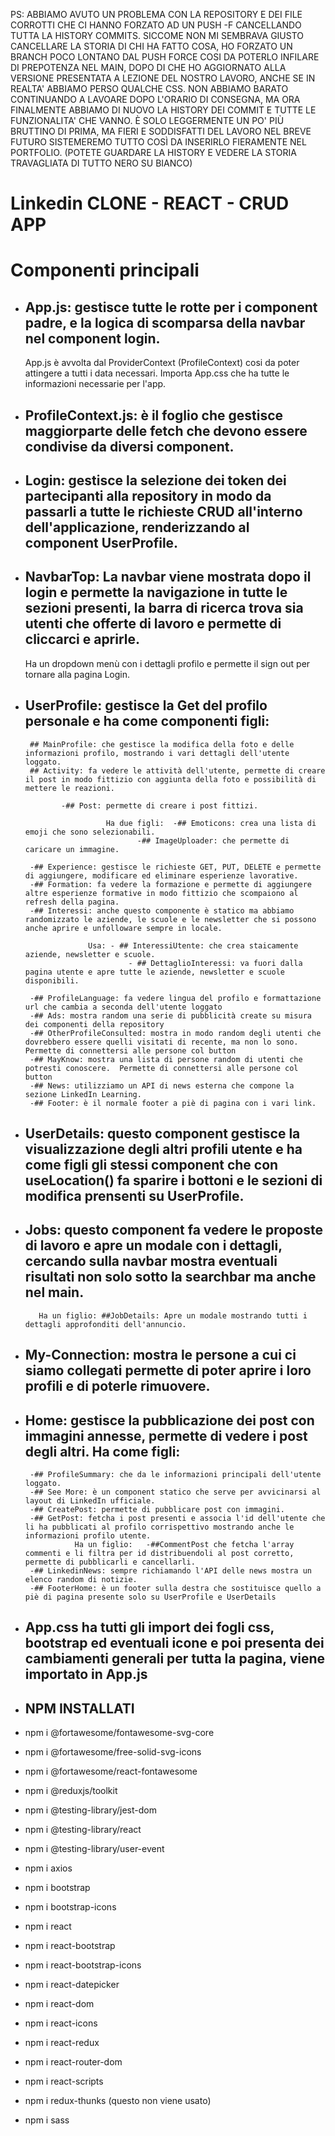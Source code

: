 PS: ABBIAMO AVUTO UN PROBLEMA CON LA REPOSITORY E DEI FILE CORROTTI CHE CI HANNO FORZATO AD UN PUSH -F CANCELLANDO TUTTA LA HISTORY COMMITS. SICCOME NON MI SEMBRAVA GIUSTO CANCELLARE LA STORIA DI CHI HA FATTO COSA, HO FORZATO UN BRANCH POCO LONTANO DAL PUSH FORCE COSI DA POTERLO INFILARE DI PREPOTENZA NEL MAIN, DOPO DI CHE HO AGGIORNATO ALLA VERSIONE PRESENTATA A LEZIONE DEL NOSTRO LAVORO, ANCHE SE IN REALTA' ABBIAMO PERSO QUALCHE CSS. NON ABBIAMO BARATO CONTINUANDO A LAVOARE DOPO L'ORARIO DI CONSEGNA, MA ORA FINALMENTE ABBIAMO DI NUOVO LA HISTORY DEI COMMIT E TUTTE LE FUNZIONALITA' CHE VANNO. È SOLO LEGGERMENTE UN PO' PIÙ BRUTTINO DI PRIMA, MA FIERI E SODDISFATTI DEL LAVORO NEL BREVE FUTURO SISTEMEREMO TUTTO COSÌ DA INSERIRLO FIERAMENTE NEL PORTFOLIO. (POTETE GUARDARE LA HISTORY E VEDERE LA STORIA TRAVAGLIATA DI TUTTO NERO SU BIANCO)

# Linkedin CLONE - REACT - CRUD APP

# Componenti principali

- ## App.js: gestisce tutte le rotte per i component padre, e la logica di scomparsa della navbar nel component login. 
    App.js è avvolta dal ProviderContext (ProfileContext) cosi da poter attingere a tutti i data necessari. Importa App.css che ha tutte le informazioni necessarie per l'app.

- ## ProfileContext.js: è il foglio che gestisce maggiorparte delle fetch che devono essere condivise da diversi component.

- ## Login: gestisce la selezione dei token dei partecipanti alla repository in modo da passarli a tutte le richieste CRUD all'interno dell'applicazione, renderizzando al component UserProfile.

- ## NavbarTop: La navbar viene mostrata dopo il login e permette la navigazione in tutte le sezioni presenti, la barra di ricerca trova sia utenti che offerte di lavoro e permette di cliccarci e aprirle. 
    Ha un dropdown menù con i dettagli profilo e permette il sign out per tornare alla pagina Login.

- ## UserProfile: gestisce la Get del profilo personale e ha come componenti figli:
       ## MainProfile: che gestisce la modifica della foto e delle informazioni profilo, mostrando i vari dettagli dell'utente loggato.
       ## Activity: fa vedere le attività dell'utente, permette di creare il post in modo fittizio con aggiunta della foto e possibilità di mettere le reazioni.
  
              -## Post: permette di creare i post fittizi.
  
                        Ha due figli:  -## Emoticons: crea una lista di emoji che sono selezionabili.
		                       -## ImageUploader: che permette di caricare un immagine.
  
       -## Experience: gestisce le richieste GET, PUT, DELETE e permette di aggiungere, modificare ed eliminare esperienze lavorative.
       -## Formation: fa vedere la formazione e permette di aggiungere altre esperienze formative in modo fittizio che scompaiono al refresh della pagina.
       -## Interessi: anche questo componente è statico ma abbiamo randomizzato le aziende, le scuole e le newsletter che si possono anche aprire e unfolloware sempre in locale.
  
	                Usa: - ## InteressiUtente: che crea staicamente aziende, newsletter e scuole.
                             - ## DettaglioInteressi: va fuori dalla pagina utente e apre tutte le aziende, newsletter e scuole disponibili.
  
       -## ProfileLanguage: fa vedere lingua del profilo e formattazione url che cambia a seconda dell'utente loggato
       -## Ads: mostra random una serie di pubblicità create su misura dei componenti della repository
       -## OtherProfileConsulted: mostra in modo random degli utenti che dovrebbero essere quelli visitati di recente, ma non lo sono. Permette di connettersi alle persone col button
       -## MayKnow: mostra una lista di persone random di utenti che potresti conoscere.  Permette di connettersi alle persone col button
       -## News: utilizziamo un API di news esterna che compone la sezione LinkedIn Learning.
       -## Footer: è il normale footer a piè di pagina con i vari link.

- ## UserDetails: questo component gestisce la visualizzazione degli altri profili utente e ha come figli gli stessi component che con useLocation() fa sparire i bottoni e le sezioni di modifica prensenti su UserProfile.

- ## Jobs: questo component fa vedere le proposte di lavoro e apre un modale con i dettagli, cercando sulla navbar mostra eventuali risultati non solo sotto la searchbar ma anche nel main.
         Ha un figlio: ##JobDetails: Apre un modale mostrando tutti i dettagli approfonditi dell'annuncio.
- ## My-Connection: mostra le persone a cui ci siamo collegati permette di poter aprire i loro profili e di poterle rimuovere.

- ## Home: gestisce la pubblicazione dei post con immagini annesse, permette di vedere i post degli altri. Ha come figli: 
       -## ProfileSummary: che da le informazioni principali dell'utente loggato.
       -## See More: è un component statico che serve per avvicinarsi al layout di LinkedIn ufficiale.
       -## CreatePost: permette di pubblicare post con immagini.
       -## GetPost: fetcha i post presenti e associa l'id dell'utente che li ha pubblicati al profilo corrispettivo mostrando anche le informazioni profilo utente.
                 Ha un figlio:   -##CommentPost che fetcha l'array commenti e li filtra per id distribuendoli al post corretto, permette di pubblicarli e cancellarli.
       -## LinkedinNews: sempre richiamando l'API delle news mostra un elenco random di notizie.
       -## FooterHome: è un footer sulla destra che sostituisce quello a piè di pagina presente solo su UserProfile e UserDetails

- ## App.css ha tutti gli import dei fogli css, bootstrap ed eventuali icone e poi presenta dei cambiamenti generali per tutta la pagina, viene importato in App.js      

- ## NPM INSTALLATI 
- npm i @fortawesome/fontawesome-svg-core
- npm i @fortawesome/free-solid-svg-icons
- npm i @fortawesome/react-fontawesome
- npm i @reduxjs/toolkit
- npm i @testing-library/jest-dom
- npm i @testing-library/react
- npm i @testing-library/user-event
- npm i axios
- npm i bootstrap
- npm i bootstrap-icons
- npm i react
- npm i react-bootstrap
- npm i react-bootstrap-icons
- npm i react-datepicker
- npm i react-dom
- npm i react-icons
- npm i react-redux
- npm i react-router-dom
- npm i react-scripts
- npm i redux-thunks (questo non viene usato)
- npm i sass

